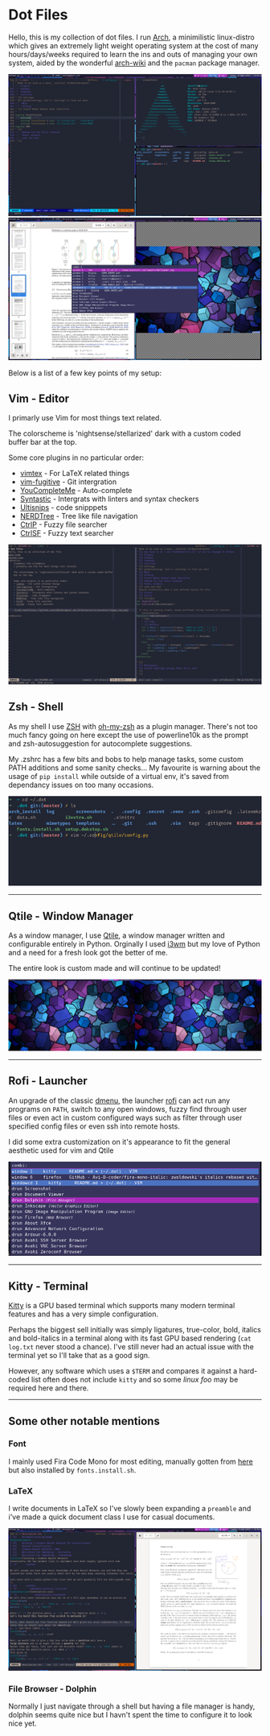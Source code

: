 # Dot Files
Hello, this is my collection of dot files. I run [Arch](https://archlinux.org/),
a minimilistic linux-distro which gives an extremely light weight operating
system at the cost of many hours/days/weeks required to learn the ins and outs
of managing your own system, aided by the wonderful [arch-wiki](https://wiki.archlinux.org/index.php/Arch_Linux)
and the `pacman` package manager.

![view_1](https://github.com/eddiebergman/.dot/blob/master/screenshots/image1.png)
![view_2](https://github.com/eddiebergman/.dot/blob/master/screenshots/image2.png)

Below is a list of a few key points of my setup:
## Vim - Editor
I primarly use Vim for most things text related.

The colorscheme is 'nightsense/stellarized' dark with a custom coded buffer
bar at the top.

Some core plugins in no particular order:
* [vimtex](https://github.com/lervag/vimtex) - For LaTeX related things
* [vim-fugitive](https://github.com/tpope/vim-fugitive) - Git intergration
* [YouCompleteMe](https://github.com/ycm-core/YouCompleteMe) - Auto-complete
* [Syntastic](https://github.com/vim-syntastic/syntastic) - Intergrats with linters and syntax checkers
* [Ultisnips](https://github.com/SirVer/ultisnips) - code snipppets
* [NERDTree](https://github.com/scrooloose/nerdtree) - Tree like file navigation
* [CtrlP](https://github.com/ctrlpvim/ctrlp.vim) - Fuzzy file searcher
* [CtrlSF](https://github.com/dyng/ctrlsf.vim) - Fuzzy text searcher

![vim view](https://github.com/eddiebergman/.dot/blob/master/screenshots/image_vim.png)

## Zsh - Shell
As my shell I use [ZSH](https://www.zsh.org/) with [oh-my-zsh](https://github.com/ohmyzsh/ohmyzsh) as a plugin manager. There's not too much fancy going on here except the use of powerline10k as the prompt and zsh-autosuggestion for autocomplete suggestions.

My .zshrc has a few bits and bobs to help manage tasks, some custom PATH additions
and some sanity checks... My favourite is warning about the usage of `pip install`
while outside of a virtual env, it's saved from dependancy issues on too many occasions.

![zsh view](https://github.com/eddiebergman/.dot/blob/master/screenshots/image_shell.png)

---

## Qtile - Window Manager
As a window manager, I use [Qtile](http://www.qtile.org/), a window manager written
and configurable entirely in Python. Orginally I used [i3wm](https://i3wm.org/)
but my love of Python and a need for a fresh look got the better of me.

The entire look is custom made and will continue to be updated!

![qtile_view](https://github.com/eddiebergman/.dot/blob/master/screenshots/image_qtile.png)

---

## Rofi - Launcher
An upgrade of the classic [dmenu](https://tools.suckless.org/dmenu/), the
launcher [rofi](https://github.com/davatorium/rofi) can act run any programs
on `PATH`, switch to any open windows, fuzzy find through user files or
even act in custom configured ways such as filter through user specified
config files or even ssh into remote hosts.

I did some extra customization on it's appearance to fit the general
aesthetic used for vim and Qtile

![rofi view](https://github.com/eddiebergman/.dot/blob/master/screenshots/image_rofi.png)

---

## Kitty - Terminal
[Kitty](https://sw.kovidgoyal.net/kitty/) is a GPU based terminal which
supports many modern terminal features and has a very simple configuration.

Perhaps the biggest sell initially was simply ligatures, true-color, bold,
italics and bold-italics in a terminal along with its fast GPU based
rendering (`cat log.txt` never stood a chance). I've still never
had an actual issue with the terminal yet so I'll take that as a good sign.

However, any software which uses a `$TERM` and compares it against a
hard-coded list often does not include `kitty` and so some _linux foo_ may
be required here and there.

---

## Some other notable mentions
### Font
I mainly used Fira Code Mono for most editing, manually gotten 
from [here](https://github.com/Avi-D-coder/fira-mono-italic) but also installed by `fonts.install.sh`.

### LaTeX
I write documents in LaTeX so I've slowly been expanding a `preamble`
and i've made a quick document class I use for casual documents.

![tex view](https://github.com/eddiebergman/.dot/blob/master/screenshots/image_latex.png)

### File Browser - Dolphin
Normally I just navigate through a shell but having a file manager
is handy, dolphin seems quite nice but I havn't spent the time 
to configure it to look nice yet.
